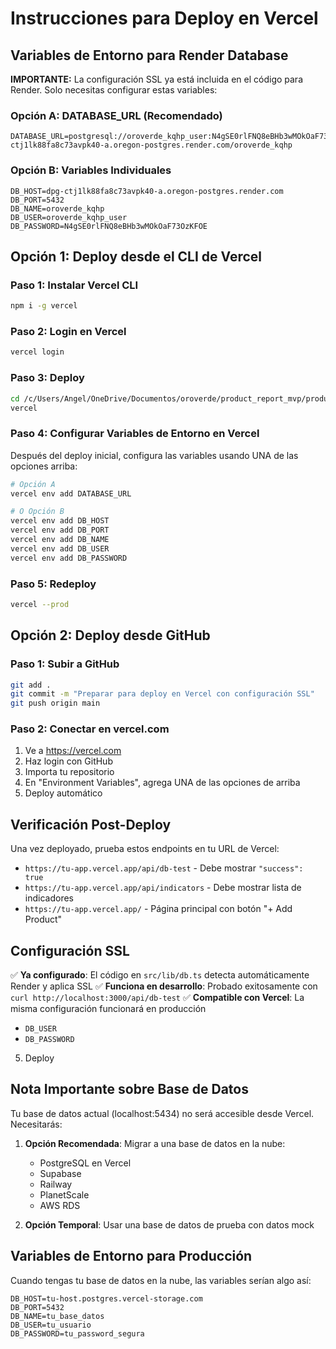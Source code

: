 # Instrucciones para Deploy en Vercel

## Variables de Entorno para Render Database

**IMPORTANTE:** La configuración SSL ya está incluida en el código para Render. Solo necesitas configurar estas variables:

### Opción A: DATABASE_URL (Recomendado)
```
DATABASE_URL=postgresql://oroverde_kqhp_user:N4gSE0rlFNQ8eBHb3wMOkOaF73OzKFOE@dpg-ctj1lk88fa8c73avpk40-a.oregon-postgres.render.com/oroverde_kqhp
```

### Opción B: Variables Individuales
```
DB_HOST=dpg-ctj1lk88fa8c73avpk40-a.oregon-postgres.render.com
DB_PORT=5432
DB_NAME=oroverde_kqhp
DB_USER=oroverde_kqhp_user
DB_PASSWORD=N4gSE0rlFNQ8eBHb3wMOkOaF73OzKFOE
```

## Opción 1: Deploy desde el CLI de Vercel

### Paso 1: Instalar Vercel CLI
```bash
npm i -g vercel
```

### Paso 2: Login en Vercel
```bash
vercel login
```

### Paso 3: Deploy
```bash
cd /c/Users/Angel/OneDrive/Documentos/oroverde/product_report_mvp/product-report-front-4
vercel
```

### Paso 4: Configurar Variables de Entorno en Vercel
Después del deploy inicial, configura las variables usando UNA de las opciones arriba:
```bash
# Opción A
vercel env add DATABASE_URL

# O Opción B  
vercel env add DB_HOST
vercel env add DB_PORT
vercel env add DB_NAME
vercel env add DB_USER
vercel env add DB_PASSWORD
```

### Paso 5: Redeploy
```bash
vercel --prod
```

## Opción 2: Deploy desde GitHub

### Paso 1: Subir a GitHub
```bash
git add .
git commit -m "Preparar para deploy en Vercel con configuración SSL"
git push origin main
```

### Paso 2: Conectar en vercel.com
1. Ve a https://vercel.com
2. Haz login con GitHub
3. Importa tu repositorio
4. En "Environment Variables", agrega UNA de las opciones de arriba
5. Deploy automático

## Verificación Post-Deploy

Una vez deployado, prueba estos endpoints en tu URL de Vercel:
- `https://tu-app.vercel.app/api/db-test` - Debe mostrar `"success": true`
- `https://tu-app.vercel.app/api/indicators` - Debe mostrar lista de indicadores
- `https://tu-app.vercel.app/` - Página principal con botón "+ Add Product"

## Configuración SSL 

✅ **Ya configurado**: El código en `src/lib/db.ts` detecta automáticamente Render y aplica SSL
✅ **Funciona en desarrollo**: Probado exitosamente con `curl http://localhost:3000/api/db-test`
✅ **Compatible con Vercel**: La misma configuración funcionará en producción
   - `DB_USER`
   - `DB_PASSWORD`
5. Deploy

## Nota Importante sobre Base de Datos
Tu base de datos actual (localhost:5434) no será accesible desde Vercel. Necesitarás:

1. **Opción Recomendada**: Migrar a una base de datos en la nube:
   - PostgreSQL en Vercel
   - Supabase
   - Railway
   - PlanetScale
   - AWS RDS

2. **Opción Temporal**: Usar una base de datos de prueba con datos mock

## Variables de Entorno para Producción

Cuando tengas tu base de datos en la nube, las variables serían algo así:

```
DB_HOST=tu-host.postgres.vercel-storage.com
DB_PORT=5432
DB_NAME=tu_base_datos
DB_USER=tu_usuario
DB_PASSWORD=tu_password_segura
```
